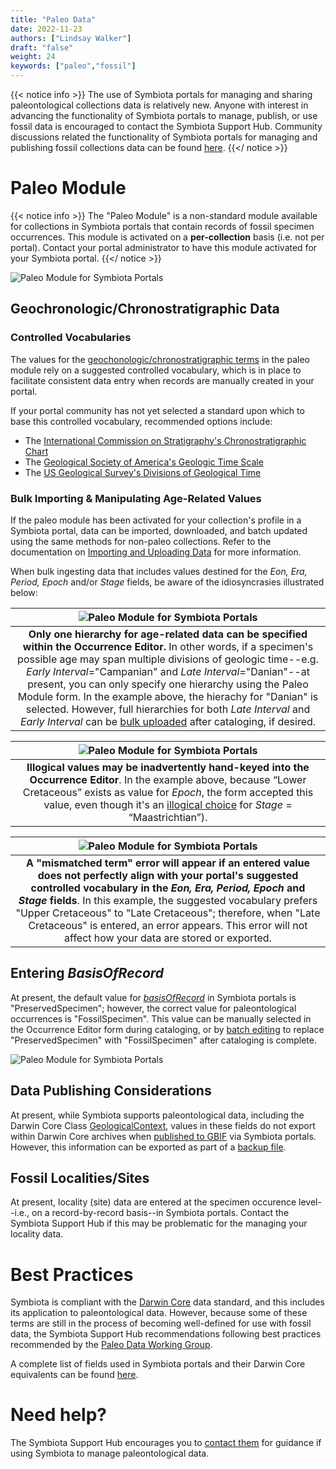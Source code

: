 ```yaml
---
title: "Paleo Data"
date: 2022-11-23
authors: ["Lindsay Walker"]
draft: "false"
weight: 24
keywords: ["paleo","fossil"]
---
```


{{< notice info >}}
The use of Symbiota portals for managing and sharing paleontological collections data is relatively new. Anyone with interest in advancing the functionality of Symbiota portals to manage, publish, or use fossil data is encouraged to contact the Symbiota Support Hub. Community discussions related the functionality of Symbiota portals for managing and publishing fossil collections data can be found [here](https://github.com/BioKIC/symbiota-docs/discussions?discussions_q=label%3Apaleo).
 {{</ notice >}}
 
 # Paleo Module
 
 {{< notice info >}}
The "Paleo Module" is a non-standard module available for collections in Symbiota portals that contain records of fossil specimen occurrences. This module is activated on a **per-collection** basis (i.e. not per portal). Contact your portal administrator to have this module activated for your Symbiota portal.
 {{</ notice >}}
 
 ![Paleo Module for Symbiota Portals](/symbiota-docs/images/paleo_module.png)
 
 ## Geochronologic/Chronostratigraphic Data
 
 ### Controlled Vocabularies
The values for the [geochonologic/chronostratigraphic terms](https://pubs.usgs.gov/fs/2018/3054/fs20183054.pdf) in the paleo module rely on a suggested controlled vocabulary, which is in place to facilitate consistent data entry when records are manually created in your portal.

If your portal community has not yet selected a standard upon which to base this controlled vocabulary, recommended options include:
- The [International Commission on Stratigraphy's Chronostratigraphic Chart](https://stratigraphy.org/chart)
- The [Geological Society of America's Geologic Time Scale](https://www.geosociety.org/GSA/Education_Careers/Geologic_Time_Scale/GSA/timescale/home.aspx?hkey=8668fe3f-c0a8-4dd8-aaca-13603b24c9e0)
- The [US Geological Survey's Divisions of Geological Time](https://pubs.er.usgs.gov/publication/fs20183054)
 
 ### Bulk Importing & Manipulating Age-Related Values
If the paleo module has been activated for your collection's profile in a Symbiota portal, data can be imported, downloaded, and batch updated using the same methods for non-paleo collections. Refer to the documentation on [Importing and Uploading Data](/symbiota-docs/coll_manager/upload/) for more information.

When bulk ingesting data that includes values destined for the _Eon, Era, Period, Epoch_ and/or _Stage_ fields, be aware of the idiosyncrasies illustrated below:

| ![Paleo Module for Symbiota Portals](/symbiota-docs/images/paleo_ageerror1.png) |
 |:--:|
| **Only one hierarchy for age-related data can be specified within the Occurrence Editor.** In other words, if a specimen's possible age may span multiple divisions of geologic time--e.g. _Early Interval_="Campanian" and _Late Interval_="Danian"--at present, you can only specify one hierarchy using the Paleo Module form. In the example above, the hierachy for "Danian" is selected. However, full hierarchies for both _Late Interval_ and _Early Interval_ can be [bulk uploaded](/symbiota-docs/coll_manager/upload/) after cataloging, if desired. |

| ![Paleo Module for Symbiota Portals](/symbiota-docs/images/paleo_ageerror2.png) |
 |:--:|
| **Illogical values may be inadvertently hand-keyed into the Occurrence Editor**. In the example above, because “Lower Cretaceous” exists as value for _Epoch_, the form accepted this value, even though it's an [illogical choice](https://stratigraphy.org/timescale/) for _Stage_ = “Maastrichtian”). |

| ![Paleo Module for Symbiota Portals](/symbiota-docs/images/paleo_ageerror3.png) |
 |:--:|
| **A "mismatched term" error will appear if an entered value does not perfectly align with your portal's suggested controlled vocabulary in the _Eon, Era, Period, Epoch_ and _Stage_ fields**. In this example, the suggested vocabulary prefers "Upper Cretaceous" to "Late Cretaceous"; therefore, when "Late Cretaceous" is entered, an error appears. This error will not affect how your data are stored or exported. |

## Entering _BasisOfRecord_
At present, the default value for [_basisOfRecord_](https://dwc.tdwg.org/terms/#dwc:basisOfRecord) in Symbiota portals is "PreservedSpecimen"; however, the correct value for paleontological occurrences is "FossilSpecimen". This value can be manually selected in the Occurrence Editor form during cataloging, or by [batch editing](/symbiota-docs/coll_manager/edit/batch/) to replace "PreservedSpecimen" with "FossilSpecimen" after cataloging is complete.

 ![Paleo Module for Symbiota Portals](/symbiota-docs/images/paleo_basisofrecord.png)

 ## Data Publishing Considerations
At present, while Symbiota supports paleontological data, including the Darwin Core Class [GeologicalContext](https://dwc.tdwg.org/terms/#geologicalcontext), values in these fields do not export within Darwin Core archives when [published to GBIF](/symbiota-docs/coll_manager/data_publishing/) via Symbiota portals. However, this information can be exported as part of a [backup file](/symbiota-docs/coll_manager/download/).
 
 ## Fossil Localities/Sites
 At present, locality (site) data are entered at the specimen occurence level--i.e., on a record-by-record basis--in Symbiota portals. Contact the Symbiota Support Hub if this may be problematic for the managing your locality data.
  
 # Best Practices
Symbiota is compliant with the [Darwin Core](https://dwc.tdwg.org/terms/) data standard, and this includes its application to paleontological data. However, because some of these terms are still in the process of becoming well-defined for use with fossil data, the Symbiota Support Hub recommendations following best practices recommended by the [Paleo Data Working Group](https://paleo-data.github.io/).

A complete list of fields used in Symbiota portals and their Darwin Core equivalents can be found [here](/symbiota-docs/documents/SymbiotaDataFields_202111.csv).

 # Need help?
 The Symbiota Support Hub encourages you to [contact them](https://symbiota.org/contact-the-support-hub/) for guidance if using Symbiota to manage paleontological data.